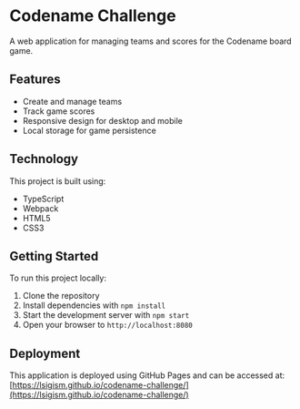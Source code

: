 # Codename Challenge

A web application for managing teams and scores for the Codename board game.

## Features

- Create and manage teams
- Track game scores
- Responsive design for desktop and mobile
- Local storage for game persistence

## Technology

This project is built using:
- TypeScript
- Webpack
- HTML5
- CSS3

## Getting Started

To run this project locally:

1. Clone the repository
2. Install dependencies with `npm install`
3. Start the development server with `npm start`
4. Open your browser to `http://localhost:8080`

## Deployment

This application is deployed using GitHub Pages and can be accessed at:
[https://lsigism.github.io/codename-challenge/](https://lsigism.github.io/codename-challenge/)